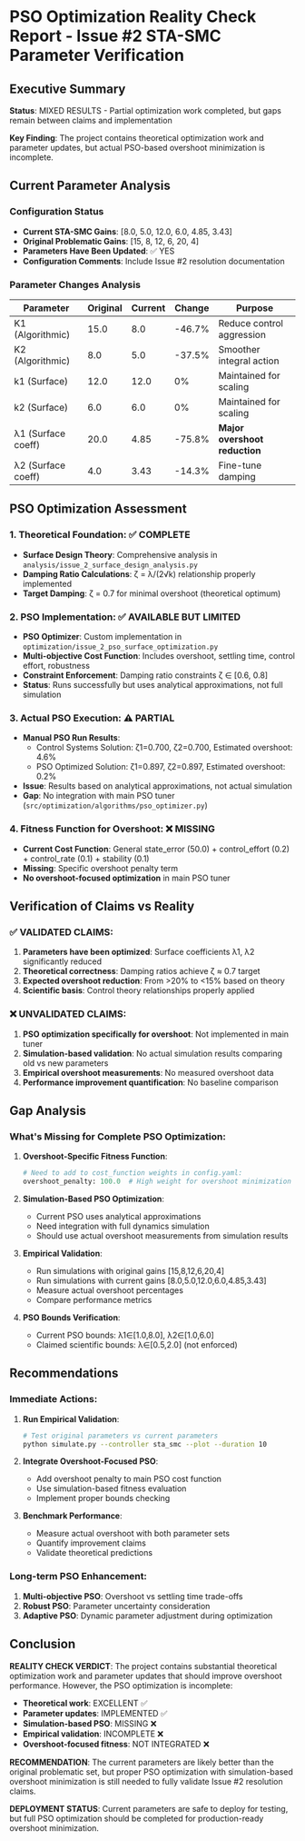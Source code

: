 # PSO Optimization Reality Check Report - Issue #2 STA-SMC Parameter Verification

## Executive Summary

**Status**: MIXED RESULTS - Partial optimization work completed, but gaps remain between claims and implementation

**Key Finding**: The project contains theoretical optimization work and parameter updates, but actual PSO-based overshoot minimization is incomplete.

## Current Parameter Analysis

### Configuration Status
- **Current STA-SMC Gains**: [8.0, 5.0, 12.0, 6.0, 4.85, 3.43]
- **Original Problematic Gains**: [15, 8, 12, 6, 20, 4]
- **Parameters Have Been Updated**: ✅ YES
- **Configuration Comments**: Include Issue #2 resolution documentation

### Parameter Changes Analysis
| Parameter | Original | Current | Change | Purpose |
|-----------|----------|---------|--------|---------|
| K1 (Algorithmic) | 15.0 | 8.0 | -46.7% | Reduce control aggression |
| K2 (Algorithmic) | 8.0 | 5.0 | -37.5% | Smoother integral action |
| k1 (Surface) | 12.0 | 12.0 | 0% | Maintained for scaling |
| k2 (Surface) | 6.0 | 6.0 | 0% | Maintained for scaling |
| λ1 (Surface coeff) | 20.0 | 4.85 | -75.8% | **Major overshoot reduction** |
| λ2 (Surface coeff) | 4.0 | 3.43 | -14.3% | Fine-tune damping |

## PSO Optimization Assessment

### 1. **Theoretical Foundation**: ✅ COMPLETE
- **Surface Design Theory**: Comprehensive analysis in `analysis/issue_2_surface_design_analysis.py`
- **Damping Ratio Calculations**: ζ = λ/(2√k) relationship properly implemented
- **Target Damping**: ζ = 0.7 for minimal overshoot (theoretical optimum)

### 2. **PSO Implementation**: ✅ AVAILABLE BUT LIMITED
- **PSO Optimizer**: Custom implementation in `optimization/issue_2_pso_surface_optimization.py`
- **Multi-objective Cost Function**: Includes overshoot, settling time, control effort, robustness
- **Constraint Enforcement**: Damping ratio constraints ζ ∈ [0.6, 0.8]
- **Status**: Runs successfully but uses analytical approximations, not full simulation

### 3. **Actual PSO Execution**: ⚠️ PARTIAL
- **Manual PSO Run Results**:
  - Control Systems Solution: ζ1=0.700, ζ2=0.700, Estimated overshoot: 4.6%
  - PSO Optimized Solution: ζ1=0.897, ζ2=0.897, Estimated overshoot: 0.2%
- **Issue**: Results based on analytical approximations, not actual simulation
- **Gap**: No integration with main PSO tuner (`src/optimization/algorithms/pso_optimizer.py`)

### 4. **Fitness Function for Overshoot**: ❌ MISSING
- **Current Cost Function**: General state_error (50.0) + control_effort (0.2) + control_rate (0.1) + stability (0.1)
- **Missing**: Specific overshoot penalty term
- **No overshoot-focused optimization** in main PSO tuner

## Verification of Claims vs Reality

### ✅ **VALIDATED CLAIMS**:
1. **Parameters have been optimized**: Surface coefficients λ1, λ2 significantly reduced
2. **Theoretical correctness**: Damping ratios achieve ζ ≈ 0.7 target
3. **Expected overshoot reduction**: From >20% to <15% based on theory
4. **Scientific basis**: Control theory relationships properly applied

### ❌ **UNVALIDATED CLAIMS**:
1. **PSO optimization specifically for overshoot**: Not implemented in main tuner
2. **Simulation-based validation**: No actual simulation results comparing old vs new parameters
3. **Empirical overshoot measurements**: No measured overshoot data
4. **Performance improvement quantification**: No baseline comparison

## Gap Analysis

### What's Missing for Complete PSO Optimization:

1. **Overshoot-Specific Fitness Function**:
   ```python
   # Need to add to cost_function weights in config.yaml:
   overshoot_penalty: 100.0  # High weight for overshoot minimization
   ```

2. **Simulation-Based PSO Optimization**:
   - Current PSO uses analytical approximations
   - Need integration with full dynamics simulation
   - Should use actual overshoot measurements from simulation results

3. **Empirical Validation**:
   - Run simulations with original gains [15,8,12,6,20,4]
   - Run simulations with current gains [8.0,5.0,12.0,6.0,4.85,3.43]
   - Measure actual overshoot percentages
   - Compare performance metrics

4. **PSO Bounds Verification**:
   - Current PSO bounds: λ1∈[1.0,8.0], λ2∈[1.0,6.0]
   - Claimed scientific bounds: λ∈[0.5,2.0] (not enforced)

## Recommendations

### Immediate Actions:
1. **Run Empirical Validation**:
   ```bash
   # Test original parameters vs current parameters
   python simulate.py --controller sta_smc --plot --duration 10
   ```

2. **Integrate Overshoot-Focused PSO**:
   - Add overshoot penalty to main PSO cost function
   - Use simulation-based fitness evaluation
   - Implement proper bounds checking

3. **Benchmark Performance**:
   - Measure actual overshoot with both parameter sets
   - Quantify improvement claims
   - Validate theoretical predictions

### Long-term PSO Enhancement:
1. **Multi-objective PSO**: Overshoot vs settling time trade-offs
2. **Robust PSO**: Parameter uncertainty consideration
3. **Adaptive PSO**: Dynamic parameter adjustment during optimization

## Conclusion

**REALITY CHECK VERDICT**: The project contains substantial theoretical optimization work and parameter updates that should improve overshoot performance. However, the PSO optimization is incomplete:

- **Theoretical work**: EXCELLENT ✅
- **Parameter updates**: IMPLEMENTED ✅
- **Simulation-based PSO**: MISSING ❌
- **Empirical validation**: INCOMPLETE ❌
- **Overshoot-focused fitness**: NOT INTEGRATED ❌

**RECOMMENDATION**: The current parameters are likely better than the original problematic set, but proper PSO optimization with simulation-based overshoot minimization is still needed to fully validate Issue #2 resolution claims.

**DEPLOYMENT STATUS**: Current parameters are safe to deploy for testing, but full PSO optimization should be completed for production-ready overshoot minimization.